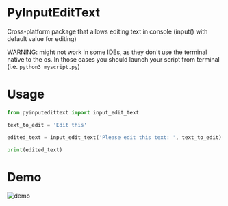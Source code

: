 # PyInputEditText
Cross-platform package that allows editing text in console (input() with default value for editing)

WARNING: might not work in some IDEs, as they don't use the terminal native to the os. In those cases you should launch your script from terminal (i.e. `python3 myscript.py`) 

# Usage

```python
from pyinputedittext import input_edit_text

text_to_edit = 'Edit this'

edited_text = input_edit_text('Please edit this text: ', text_to_edit)

print(edited_text)
```

# Demo
![demo](demo.gif)
